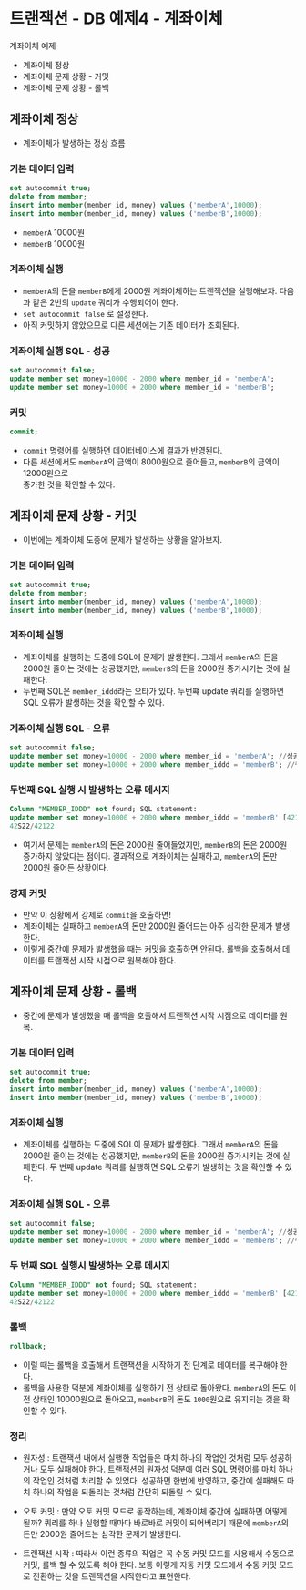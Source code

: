 # 트랜잭션 - DB 예제4 - 계좌이체
계좌이체 예제
- 계좌이체 정상
- 계좌이체 문제 상황 - 커밋
- 계좌이체 문제 상황 - 롤백

## 계좌이체 정상
- 계좌이체가 발생하는 정상 흐름

### 기본 데이터 입력
```sql
set autocommit true;
delete from member;
insert into member(member_id, money) values ('memberA',10000);
insert into member(member_id, money) values ('memberB',10000);
```
- `memberA` 10000원
- `memberB` 10000원

### 계좌이체 실행
- `memberA`의 돈을 `memberB`에게 2000원 계좌이체하는 트랜잭션을 실행해보자. 다음과 같은 
 2번의 `update` 쿼리가 수행되어야 한다.
- `set autocommit false` 로 설정한다.
- 아직 커밋하지 않았으므로 다른 세션에는 기존 데이터가 조회된다.

### 계좌이체 실행 SQL - 성공
```sql
set autocommit false;
update member set money=10000 - 2000 where member_id = 'memberA';
update member set money=10000 + 2000 where member_id = 'memberB';
```

### 커밋
```sql
commit;
```
- `commit` 명령어를 실행하면 데이터베이스에 결과가 반영된다.
- 다른 세션에서도 `memberA`의 금액이 8000원으로 줄어들고, `memberB`의 금액이 12000원으로  
 증가한 것을 확인할 수 있다.


## 계좌이체 문제 상황 - 커밋
- 이번에는 계좌이체 도중에 문제가 발생하는 상황을 알아보자.
### 기본 데이터 입력
```sql
set autocommit true;
delete from member;
insert into member(member_id, money) values ('memberA',10000);
insert into member(member_id, money) values ('memberB',10000);
```
### 계좌이체 실행
- 계좌이체를 실행하는 도중에 SQL에 문제가 발생한다. 그래서 `memberA`의 돈을 2000원 줄이는
것에는 성공했지만, `memberB`의 돈을 2000원 증가시키는 것에 실패한다.
- 두번째 SQL은 `member_iddd`라는 오타가 있다. 두번쨰 update 쿼리를 실행하면 SQL 오류가 
발생하는 것을 확인할 수 있다.

### 계좌이체 실행 SQL - 오류
```sql
set autocommit false;
update member set money=10000 - 2000 where member_id = 'memberA'; //성공
update member set money=10000 + 2000 where member_iddd = 'memberB'; //쿼리 예외 발생
```

### 두번째 SQL 실행 시 발생하는 오류 메시지
```sql
Column "MEMBER_IDDD" not found; SQL statement:
update member set money=10000 + 2000 where member_iddd = 'memberB' [42122-200]
42S22/42122
```
- 여기서 문제는 `memberA`의 돈은 2000원 줄어들었지만, `memberB`의 돈은 2000원 증가하지 
않았다는 점이다. 결과적으로 계좌이체는 실패하고, `memberA`의 돈만 2000원 줄어든 상황이다.

### 강제 커밋
- 만약 이 상황에서 강제로 `commit`을 호출하면!
- 계좌이체는 실패하고 `memberA`의 돈만 2000원 줄어드는 아주 심각한 문제가 발생한다.
- 이렇게 중간에 문제가 발생했을 때는 커밋을 호출하면 안된다. 롤백을 호출해서 데이터를
트랜잭션 시작 시점으로 원복해야 한다.

## 계좌이체 문제 상황 - 롤백
- 중간에 문제가 발생했을 때 롤백을 호출해서 트랜잭션 시작 시점으로 데이터를 원복.

### 기본 데이터 입력
```sql
set autocommit true;
delete from member;
insert into member(member_id, money) values ('memberA',10000);
insert into member(member_id, money) values ('memberB',10000);
```

### 계좌이체 실행
- 계좌이체를 실행하는 도중에 SQL이 문제가 발생한다. 그래서 `memberA`의 돈을 2000원 줄이는 것에는
  성공했지만, `memberB`의 돈을 2000원 증가시키는 것에 실패한다. 두 번째 update 쿼리를 실행하면 
  SQL 오류가 발생하는 것을 확인할 수 있다.

### 계좌이체 실행 SQL - 오류
```sql
set autocommit false;
update member set money=10000 - 2000 where member_id = 'memberA'; //성공
update member set money=10000 + 2000 where member_iddd = 'memberB'; //쿼리 예외 발생
```
### 두 번째 SQL 실행시 발생하는 오류 메시지
```sql
Column "MEMBER_IDDD" not found; SQL statement:
update member set money=10000 + 2000 where member_iddd = 'memberB' [42122-200]
42S22/42122
```

### 롤백
```sql
rollback;
```
- 이럴 때는 롤백을 호출해서 트랜잭션을 시작하기 전 단계로 데이터를 복구해야 한다.
- 롤백을 사용한 덕분에 계좌이체를 실행하기 전 상태로 돌아왔다. `memberA`의 돈도 이전 상태인
10000원으로 돌아오고, `memberB`의 돈도 `1000`원으로 유지되는 것을 확인할 수 있다.

### 정리
- 원자성 : 트랜잭션 내에서 실행한 작업들은 마치 하나의 작업인 것처럼 모두 성공하거나 모두 실패해야 한다.
트랜잭션의 원자성 덕분에 여러 SQL 명령어를 마치 하나의 작업인 것처럼 처리할 수 있었다. 성공하면
한번에 반영하고, 중간에 실패해도 마치 하나의 작업을 되돌리는 것처럼 간단히 되돌릴 수 있다.

- 오토 커밋 : 만약 오토 커밋 모드로 동작하는데, 계좌이체 중간에 실패하면 어떻게 될까? 쿼리를 하나 실행할 때마다
바로바로 커밋이 되어버리기 때문에 `memberA`의 돈만 2000원 줄어드는 심각한 문제가 발생한다.

- 트랜잭션 시작 : 따라서 이런 종류의 작업은 꼭 수동 커밋 모드를 사용해서 수동으로 커밋, 롤백 할 수 있도록
해야 한다. 보통 이렇게 자동 커밋 모드에서 수동 커밋 모드로 전환하는 것을 트랜잭션을 시작한다고 표현한다.

